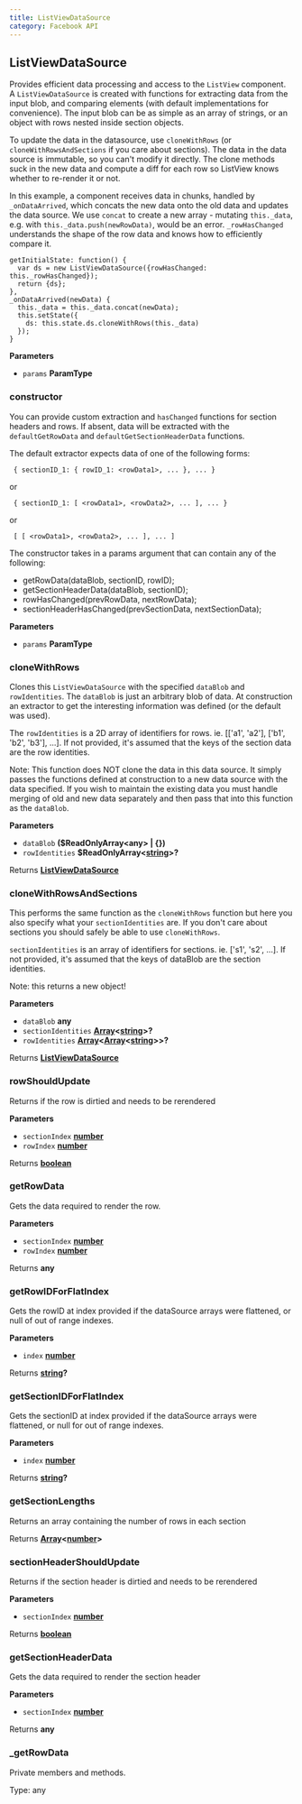 ```yaml
---
title: ListViewDataSource
category: Facebook API
---
```

<!-- Generated by documentation.js. Update this documentation by updating the source code. -->

## ListViewDataSource

Provides efficient data processing and access to the
`ListView` component.  A `ListViewDataSource` is created with functions for
extracting data from the input blob, and comparing elements (with default
implementations for convenience).  The input blob can be as simple as an
array of strings, or an object with rows nested inside section objects.

To update the data in the datasource, use `cloneWithRows` (or
`cloneWithRowsAndSections` if you care about sections).  The data in the
data source is immutable, so you can't modify it directly.  The clone methods
suck in the new data and compute a diff for each row so ListView knows
whether to re-render it or not.

In this example, a component receives data in chunks, handled by
`_onDataArrived`, which concats the new data onto the old data and updates the
data source.  We use `concat` to create a new array - mutating `this._data`,
e.g. with `this._data.push(newRowData)`, would be an error. `_rowHasChanged`
understands the shape of the row data and knows how to efficiently compare
it.

    getInitialState: function() {
      var ds = new ListViewDataSource({rowHasChanged: this._rowHasChanged});
      return {ds};
    },
    _onDataArrived(newData) {
      this._data = this._data.concat(newData);
      this.setState({
        ds: this.state.ds.cloneWithRows(this._data)
      });
    }

**Parameters**

-   `params` **ParamType** 

### constructor

You can provide custom extraction and `hasChanged` functions for section
headers and rows.  If absent, data will be extracted with the
`defaultGetRowData` and `defaultGetSectionHeaderData` functions.

The default extractor expects data of one of the following forms:

     { sectionID_1: { rowID_1: <rowData1>, ... }, ... }

   or

     { sectionID_1: [ <rowData1>, <rowData2>, ... ], ... }

   or

     [ [ <rowData1>, <rowData2>, ... ], ... ]

The constructor takes in a params argument that can contain any of the
following:

-   getRowData(dataBlob, sectionID, rowID);
-   getSectionHeaderData(dataBlob, sectionID);
-   rowHasChanged(prevRowData, nextRowData);
-   sectionHeaderHasChanged(prevSectionData, nextSectionData);

**Parameters**

-   `params` **ParamType** 

### cloneWithRows

Clones this `ListViewDataSource` with the specified `dataBlob` and
`rowIdentities`. The `dataBlob` is just an arbitrary blob of data. At
construction an extractor to get the interesting information was defined
(or the default was used).

The `rowIdentities` is a 2D array of identifiers for rows.
ie. \[['a1', 'a2'], ['b1', 'b2', 'b3'], ...].  If not provided, it's
assumed that the keys of the section data are the row identities.

Note: This function does NOT clone the data in this data source. It simply
passes the functions defined at construction to a new data source with
the data specified. If you wish to maintain the existing data you must
handle merging of old and new data separately and then pass that into
this function as the `dataBlob`.

**Parameters**

-   `dataBlob` **($ReadOnlyArray&lt;any> | {})** 
-   `rowIdentities` **$ReadOnlyArray&lt;[string](https://developer.mozilla.org/en-US/docs/Web/JavaScript/Reference/Global_Objects/String)>?** 

Returns **[ListViewDataSource](#listviewdatasource)** 

### cloneWithRowsAndSections

This performs the same function as the `cloneWithRows` function but here
you also specify what your `sectionIdentities` are. If you don't care
about sections you should safely be able to use `cloneWithRows`.

`sectionIdentities` is an array of identifiers for  sections.
ie. ['s1', 's2', ...].  If not provided, it's assumed that the
keys of dataBlob are the section identities.

Note: this returns a new object!

**Parameters**

-   `dataBlob` **any** 
-   `sectionIdentities` **[Array](https://developer.mozilla.org/en-US/docs/Web/JavaScript/Reference/Global_Objects/Array)&lt;[string](https://developer.mozilla.org/en-US/docs/Web/JavaScript/Reference/Global_Objects/String)>?** 
-   `rowIdentities` **[Array](https://developer.mozilla.org/en-US/docs/Web/JavaScript/Reference/Global_Objects/Array)&lt;[Array](https://developer.mozilla.org/en-US/docs/Web/JavaScript/Reference/Global_Objects/Array)&lt;[string](https://developer.mozilla.org/en-US/docs/Web/JavaScript/Reference/Global_Objects/String)>>?** 

Returns **[ListViewDataSource](#listviewdatasource)** 

### rowShouldUpdate

Returns if the row is dirtied and needs to be rerendered

**Parameters**

-   `sectionIndex` **[number](https://developer.mozilla.org/en-US/docs/Web/JavaScript/Reference/Global_Objects/Number)** 
-   `rowIndex` **[number](https://developer.mozilla.org/en-US/docs/Web/JavaScript/Reference/Global_Objects/Number)** 

Returns **[boolean](https://developer.mozilla.org/en-US/docs/Web/JavaScript/Reference/Global_Objects/Boolean)** 

### getRowData

Gets the data required to render the row.

**Parameters**

-   `sectionIndex` **[number](https://developer.mozilla.org/en-US/docs/Web/JavaScript/Reference/Global_Objects/Number)** 
-   `rowIndex` **[number](https://developer.mozilla.org/en-US/docs/Web/JavaScript/Reference/Global_Objects/Number)** 

Returns **any** 

### getRowIDForFlatIndex

Gets the rowID at index provided if the dataSource arrays were flattened,
or null of out of range indexes.

**Parameters**

-   `index` **[number](https://developer.mozilla.org/en-US/docs/Web/JavaScript/Reference/Global_Objects/Number)** 

Returns **[string](https://developer.mozilla.org/en-US/docs/Web/JavaScript/Reference/Global_Objects/String)?** 

### getSectionIDForFlatIndex

Gets the sectionID at index provided if the dataSource arrays were flattened,
or null for out of range indexes.

**Parameters**

-   `index` **[number](https://developer.mozilla.org/en-US/docs/Web/JavaScript/Reference/Global_Objects/Number)** 

Returns **[string](https://developer.mozilla.org/en-US/docs/Web/JavaScript/Reference/Global_Objects/String)?** 

### getSectionLengths

Returns an array containing the number of rows in each section

Returns **[Array](https://developer.mozilla.org/en-US/docs/Web/JavaScript/Reference/Global_Objects/Array)&lt;[number](https://developer.mozilla.org/en-US/docs/Web/JavaScript/Reference/Global_Objects/Number)>** 

### sectionHeaderShouldUpdate

Returns if the section header is dirtied and needs to be rerendered

**Parameters**

-   `sectionIndex` **[number](https://developer.mozilla.org/en-US/docs/Web/JavaScript/Reference/Global_Objects/Number)** 

Returns **[boolean](https://developer.mozilla.org/en-US/docs/Web/JavaScript/Reference/Global_Objects/Boolean)** 

### getSectionHeaderData

Gets the data required to render the section header

**Parameters**

-   `sectionIndex` **[number](https://developer.mozilla.org/en-US/docs/Web/JavaScript/Reference/Global_Objects/Number)** 

Returns **any** 

### \_getRowData

Private members and methods.

Type: any
